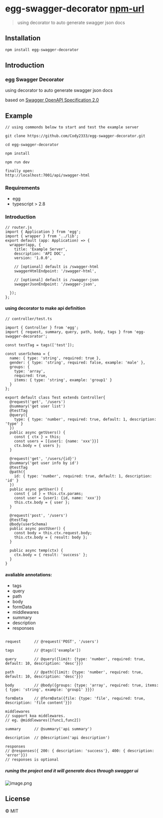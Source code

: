 # egg-swagger-decorator [npm-url]
> using decorator to auto generate swagger json docs

## Installation


```bash
npm install egg-swagger-decorator
```

## Introduction

### egg Swagger Decorator

using decorator to auto generate swagger json docs

based on [Swagger OpenAPI Specification 2.0](https://github.com/OAI/OpenAPI-Specification/blob/master/versions/2.0.md)

## Example

```
// using commonds below to start and test the example server

git clone https://github.com/Cody2333/egg-swagger-decorator.git

cd egg-swagger-decorator

npm install

npm run dev

finally open:
http://localhost:7001/api/swagger-html

```

### Requirements

- egg
- typescript > 2.8

### Introduction

```
// router.js
import { Application } from 'egg';
import { wrapper } from '../lib';
export default (app: Application) => {
  wrapper(app, {
    title: 'Example Server',
    description: 'API DOC',
    version: '1.0.0',
  
    // [optional] default is /swagger-html
    swaggerHtmlEndpoint: '/swagger-html',
  
    // [optional] default is /swagger-json
    swaggerJsonEndpoint: '/swagger-json',

  });
};

```

#### using decorator to make api definition

```
// controller/test.ts

import { Controller } from 'egg';
import { request, summary, query, path, body, tags } from 'egg-swagger-decorator';

const testTag = tags(['test']);

const userSchema = {
  name: { type: 'string', required: true },
  gender: { type: 'string', required: false, example: 'male' },
  groups: {
    type: 'array',
    required: true,
    items: { type: 'string', example: 'group1' }
  }
};

export default class Test extends Controller{
  @request('get', '/users')
  @summary('get user list')
  @testTag
  @query({
    type: { type: 'number', required: true, default: 1, description: 'type' }
  })
  public async getUsers() {
    const { ctx } = this;
    const users = [{user1: {name: 'xxx'}}]
    ctx.body = { users };
  }

  @request('get', '/users/{id}')
  @summary('get user info by id')
  @testTag
  @path({
    id: { type: 'number', required: true, default: 1, description: 'id' }
  })
  public async getUser() {
    const { id } = this.ctx.params;
    const user = {user1: {id, name: 'xxx'}}
    this.ctx.body = { user };
  }

  @request('post', '/users')
  @testTag
  @body(userSchema)
  public async postUser() {
    const body = this.ctx.request.body;
    this.ctx.body = { result: body };
  }

  public async temp(ctx) {
    ctx.body = { result: 'success' };
  }
}

```

#### avaliable annotations:

- tags         
- query
- path
- body
- formData
- middlewares
- summary
- description
- responses

```

request      // @request('POST', '/users')

tags         // @tags(['example'])

query        // @query({limit: {type: 'number', required: true, default: 10, description: 'desc'}})

path         // @path({limit: {type: 'number', required: true, default: 10, description: 'desc'}})

body         // @body({groups: {type: 'array', required: true, items: { type: 'string', example: 'group1' }}})

formData     // @formData({file: {type: 'file', required: true, description: 'file content'}})

middlewares  
// support koa middlewares. 
// eg. @middlewares([func1,func2])

summary      // @summary('api summary')

description  // @description('api description')

responses 
// @responses({ 200: { description: 'success'}, 400: { description: 'error'}})
// responses is optional
```



##### runing the project and it will generate docs through swagger ui

![image.png](http://upload-images.jianshu.io/upload_images/2563527-4b6ed895183a0055.png?imageMogr2/auto-orient/strip%7CimageView2/2/w/1240)
## License

 © MIT


[npm-url]: https://npmjs.org/package/egg-swagger-decorator